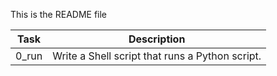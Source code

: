 This is the README file

|**Task**|**Description**                                |
|--------|-----------------------------------------------|
|0_run   |Write a Shell script that runs a Python script.|